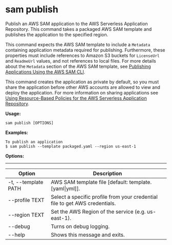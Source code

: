 # sam publish<a name="sam-cli-command-reference-sam-publish"></a>

Publish an AWS SAM application to the AWS Serverless Application Repository\. This command takes a packaged AWS SAM template and publishes the application to the specified region\.

This command expects the AWS SAM template to include a `Metadata` containing application metadata required for publishing\. Furthermore, these properties must include references to Amazon S3 buckets for `LicenseUrl` and `ReadmeUrl` values, and not references to local files\. For more details about the `Metadata` section of the AWS SAM template, see [Publishing Applications Using the AWS SAM CLI](serverless-sam-template-publishing-applications.md)\.

This command creates the application as private by default, so you must share the application before other AWS accounts are allowed to view and deploy the application\. For more information on sharing applications see [Using Resource\-Based Policies for the AWS Serverless Application Repository](https://docs.aws.amazon.com/serverlessrepo/latest/devguide/access-control-resource-based.html)\.

**Usage:**

```
sam publish [OPTIONS]
```

**Examples:**

```
To publish an application
$ sam publish --template packaged.yaml --region us-east-1
```

**Options:**


****  

| Option | Description | 
| --- | --- | 
| \-t, \-\-template PATH | AWS SAM template file \[default: template\.\[yaml\|yml\]\]\. | 
| \-\-profile TEXT | Select a specific profile from your credential file to get AWS credentials\. | 
| \-\-region TEXT | Set the AWS Region of the service \(e\.g\. us\-east\-1\)\. | 
| \-\-debug | Turns on debug logging\. | 
| \-\-help | Shows this message and exits\. | 